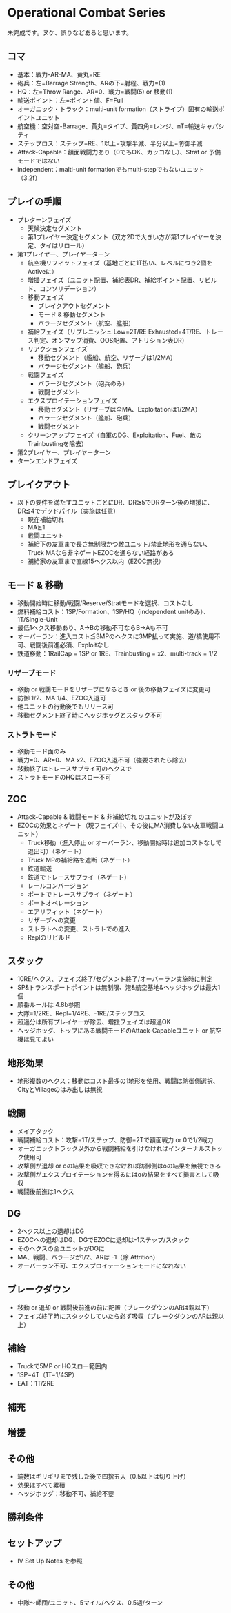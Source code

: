 # Operational Combat Series
未完成です。ヌケ、誤りなどあると思います。

## コマ
- 基本：戦力-AR-MA、黄丸=RE
- 砲兵：左=Barrage Strength、ARの下=射程、戦力=(1)
- HQ：左=Throw Range、AR=0、戦力=戦闘(5) or 移動(1)
- 輸送ポイント：左=ポイント値、F=Full
- オーガニック・トラック：multi-unit formation（ストライプ）固有の輸送ポイントユニット
- 航空機：空対空-Barrage、黄丸=タイプ、黃四角=レンジ、nT=輸送キャパシティ
- ステップロス：ステップ=RE、1以上=攻撃半減、半分以上=防御半減
- Attack-Capable：額面戦闘力あり（0でもOK、カッコなし）、Strat or 予備モードではない
-	independent：malti-unit formationでもmulti-stepでもないユニット（3.2f）

## プレイの手順
- プレターンフェイズ
  - 天候決定セグメント
  - 第1プレイヤー決定セグメント（双方2Dで大きい方が第1プレイヤーを決定、タイはリロール）
- 第1プレイヤー、プレイヤーターン
  - 航空機リフィットフェイズ（基地ごとに1T払い、レベルにつき2個をActiveに）
  - 増援フェイズ（ユニット配置、補給表DR、補給ポイント配置、リビルド、コンソリデーション）
  - 移動フェイズ
    - ブレイクアウトセグメント
    - モード & 移動セグメント
    - バラージセグメント（航空、艦船）
  - 補給フェイズ（リプレニッシュ Low=2T/RE Exhausted=4T/RE、トレース判定、オンマップ消費、OOS配置、アトリション表DR）
  - リアクションフェイズ
    - 移動セグメント（艦船、航空、リザーブは1/2MA）
    - バラージセグメント（艦船、砲兵）
  - 戦闘フェイズ
    - バラージセグメント（砲兵のみ）
    - 戦闘セグメント
  - エクスプロイテーションフェイズ
    - 移動セグメント（リザーブは全MA、Exploitationは1/2MA）
    - バラージセグメント（艦船、砲兵）
    - 戦闘セグメント
  - クリーンアップフェイズ（自軍のDG、Exploitation、Fuel、敵のTrainbustingを除去）
- 第2プレイヤー、プレイヤーターン
- ターンエンドフェイズ

## ブレイクアウト
- 以下の要件を満たすユニットごとにDR、DR≧5でDRターン後の増援に、DR≦4でデッドパイル（実施は任意）
  - 現在補給切れ
  - MA≧1
  - 戦闘ユニット
  - 補給下の友軍まで長さ無制限かつ敵ユニット/禁止地形を通らない、Truck MAなら非ネゲートEZOCを通らない経路がある
  - 補給家の友軍まで直線15ヘクス以内（EZOC無視）

## モード & 移動
- 移動開始時に移動/戦闘/Reserve/Stratモードを選択、コストなし
- 燃料補給コスト：1SP/Formation、1SP/HQ（independent unitのみ）、1T/Single-Unit
- 最低1ヘクス移動あり、A→Bの移動不可ならB→Aも不可 
- オーバーラン：進入コスト≦3MPのヘクスに3MP払って実施、道/橋使用不可、戦闘後前進必須、Exploitなし
- 鉄道移動：1RailCap = 1SP or 1RE、Trainbusting = x2、multi-track = 1/2

### リザーブモード
- 移動 or 戦闘モードをリザーブになるとき or 後の移動フェイズに変更可
- 防御 1/2、MA 1/4、EZOC入退可
- 他ユニットの行動後でもリリース可
- 移動セグメント終了時にヘッジホッグとスタック不可

### ストラトモード
- 移動モード面のみ
- 戦力=0、AR=0、MA x2、EZOC入退不可（強要されたら除去）
- 移動終了はトレースサプライ可のヘクスで
- ストラトモードのHQはスロー不可

## ZOC
- Attack-Capable & 戦闘モード & 非補給切れ のユニットが及ぼす
- EZOCの効果とネゲート（現フェイズ中、その後にMA消費しない友軍戦闘ユニット）
  - Truck移動（進入停止 or オーバーラン、移動開始時は追加コストなしで退出可）（ネゲート）
  - Truck MPの補給路を遮断（ネゲート）
  - 鉄道輸送
  - 鉄道でトレースサプライ（ネゲート）
  - レールコンバージョン
  - ポートでトレースサプライ（ネゲート）
  - ポートオペレーション
  - エアリフィット（ネゲート）
  - リザーブへの変更
  - ストラトへの変更、ストラトでの進入
  - Replのリビルド

## スタック
- 10RE/ヘクス、フェイズ終了/セグメント終了/オーバーラン実施時に判定
-  SP&トランスポートポイントは無制限、港&航空基地&ヘッジホッグは最大1個
- 順番ルールは 4.8b参照
- 大隊=1/2RE、Repl=1/4RE、-1RE/ステップロス
- 超過分は所有プレイヤーが除去、増援フェイズは超過OK
- ヘッジホッグ、トップにある戦闘モードのAttack-Capableユニット or 航空機は見てよい

## 地形効果
- 地形複数のヘクス：移動はコスト最多の1地形を使用、戦闘は防御側選択、CityとVillageのはみ出しは無視

## 戦闘
- メイアタック
- 戦闘補給コスト：攻撃=1T/ステップ、防御=2Tで額面戦力 or 0で1/2戦力
- オーガニックトラック以外から戦闘補給を引けなければインターナルストック使用可
- 攻撃側が退却 or oの結果を吸収できなければ防御側はoの結果を無視できる
- 攻撃側がエクスプロイテーションを得るにはoの結果をすべて損害として吸収
- 戦闘後前進は1ヘクス

## DG
- 2ヘクス以上の退却はDG
- EZOCへの退却はDG、DGでEZOCに退却は-1ステップ/スタック
- そのヘクスの全ユニットがDGに
- MA、戦闘、バラージが1/2、ARは -1（除 Attrition）
- オーバーラン不可、エクスプロイテーションモードになれない

## ブレークダウン
- 移動 or 退却 or 戦闘後前進の前に配置（ブレークダウンのARは親以下）
- フェイズ終了時にスタックしていたら必ず吸収（ブレークダウンのARは親以上）

## 補給
- Truckで5MP or HQスロー範囲内
- 1SP=4T（1T=1/4SP）
- EAT：1T/2RE

## 補充

## 増援

## その他
- 端数はギリギリまで残した後で四捨五入（0.5以上は切り上げ）
- 効果はすべて累積
- ヘッジホッグ：移動不可、補給不要

## 勝利条件
  
## セットアップ
- IV Set Up Notes を参照
  
## その他
- 中隊～師団/ユニット、5マイル/ヘクス、0.5週/ターン
